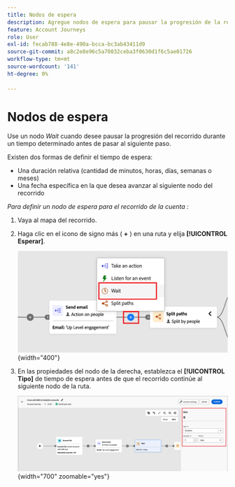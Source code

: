 ```yaml
---
title: Nodos de espera
description: Agregue nodos de espera para pausar la progresión de la recorrido con una duración relativa o fechas específicas para el tiempo estratégico en Journey Optimizer B2B edition.
feature: Account Journeys
role: User
exl-id: fecab788-4e8e-490a-bcca-bc3ab43411d9
source-git-commit: a8c2e8e96c5a70032ceba3f0630d1f6c5ae01726
workflow-type: tm+mt
source-wordcount: '141'
ht-degree: 0%

---
```


# Nodos de espera

Use un nodo _Wait_ cuando desee pausar la progresión del recorrido durante un tiempo determinado antes de pasar al siguiente paso.

Existen dos formas de definir el tiempo de espera:

* Una duración relativa (cantidad de minutos, horas, días, semanas o meses)
* Una fecha específica en la que desea avanzar al siguiente nodo del recorrido

_Para definir un nodo de espera para el recorrido de la cuenta :_

1. Vaya al mapa del recorrido.

1. Haga clic en el icono de signo más ( **+** ) en una ruta y elija **[!UICONTROL Esperar]**.

   ![Agregar nodo de recorrido: espera](./assets/add-node-wait.png){width="400"}

1. En las propiedades del nodo de la derecha, establezca el **[!UICONTROL Tipo]** de tiempo de espera antes de que el recorrido continúe al siguiente nodo de la ruta.

   ![nodo de Recorrido: espera](./assets/node-wait.png){width="700" zoomable="yes"}
